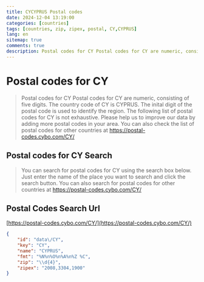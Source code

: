 ```yaml
---
title: CYCYPRUS Postal codes 
date: 2024-12-04 13:19:00
categories: [countries]
tags: [countries, zip, zipex, postal, CY,CYPRUS]
lang: en
sitemap: true
comments: true
description: Postal codes for CY Postal codes for CY are numeric, consisting of five digits. The country code of CY is CYPRUS. The inital digit of the postal code is used to identify the region. The following list of postal codes for CY is not exhaustive. Please help us to improve our data by adding more postal codes in your area. You can also check the list of postal codes for other countries at https://postal-codes.cybo.com/CY/
---
```


# Postal codes for CY
> Postal codes for CY Postal codes for CY are numeric, consisting of five digits. The country code of CY is CYPRUS. The inital digit of the postal code is used to identify the region. The following list of postal codes for CY is not exhaustive. Please help us to improve our data by adding more postal codes in your area. You can also check the list of postal codes for other countries at https://postal-codes.cybo.com/CY/

## Postal codes for CY Search 
> You can search for postal codes for CY using the search box below. Just enter the name of the place you want to search and click the search button. You can also search for postal codes for other countries at https://postal-codes.cybo.com/CY/

## Postal Codes Search Url

[https://postal-codes.cybo.com/CY/](https://postal-codes.cybo.com/CY/)
```json
{
    "id": "data\/CY",
    "key": "CY",
    "name": "CYPRUS",
    "fmt": "%N%n%O%n%A%n%Z %C",
    "zip": "\\d{4}",
    "zipex": "2008,3304,1900"
}
```

